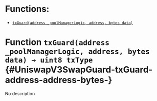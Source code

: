 

# Functions:
- [`txGuard(address _poolManagerLogic, address, bytes data)`](#UniswapV3SwapGuard-txGuard-address-address-bytes-)


# Function `txGuard(address _poolManagerLogic, address, bytes data) → uint8 txType` {#UniswapV3SwapGuard-txGuard-address-address-bytes-}
No description

